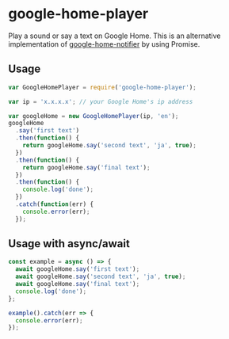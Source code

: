 google-home-player
==================

Play a sound or say a text on Google Home.
This is an alternative implementation of [google-home-notifier](https://www.npmjs.com/package/google-home-notifier) by using Promise.

## Usage

```js
var GoogleHomePlayer = require('google-home-player');

var ip = 'x.x.x.x'; // your Google Home's ip address

var googleHome = new GoogleHomePlayer(ip, 'en');
googleHome
  .say('first text')
  .then(function() {
    return googleHome.say('second text', 'ja', true);
  })
  .then(function() {
    return googleHome.say('final text');
  })
  .then(function() {
    console.log('done');
  })
  .catch(function(err) {
    console.error(err);
  });
```

## Usage with async/await

```js
const example = async () => {
  await googleHome.say('first text');
  await googleHome.say('second text', 'ja', true);
  await googleHome.say('final text');
  console.log('done');
};

example().catch(err => {
  console.error(err);
});
```
